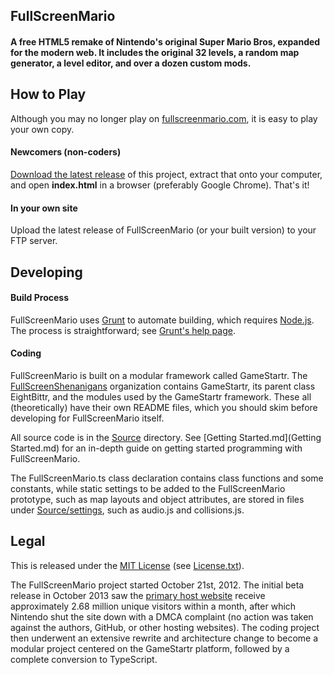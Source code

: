 ## FullScreenMario

#### A free HTML5 remake of Nintendo's original Super Mario Bros, expanded for the modern web. It includes the original 32 levels, a random map generator, a level editor, and over a dozen custom mods.


## How to Play

Although you may no longer play on [fullscreenmario.com](http://www.fullscreenmario.com), it is easy to play your own copy.

#### Newcomers (non-coders)

[Download the latest release](https://github.com/FullScreenShenanigans/FullScreenMario/releases) of this project, extract that onto your computer, and open **index.html** in a browser (preferably Google Chrome). That's it!

#### In your own site

Upload the latest release of FullScreenMario (or your built version) to your FTP server. 


## Developing

#### Build Process

FullScreenMario uses [Grunt](http://gruntjs.com/) to automate building, which requires [Node.js](http://node.js.org). The process is straightforward; see [Grunt's help page](http://gruntjs.com/getting-started).

#### Coding

FullScreenMario is built on a modular framework called GameStartr. The [FullScreenShenanigans](https://github.com/FullScreenShenanigans/) organization contains GameStartr, its parent class EightBittr, and the modules used by the GameStartr framework. These all (theoretically) have their own README files, which you should skim before developing for FullScreenMario itself.

All source code is in the [Source](Source/) directory. See [Getting Started.md](Getting Started.md) for an in-depth guide on getting started programming with FullScreenMario.

The FullScreenMario.ts class declaration contains class functions and some constants, while static settings to be added to the FullScreenMario prototype, such as map layouts and object attributes, are stored in files under [Source/settings](Source/settings), such as audio.js and collisions.js.


## Legal

This is released under the [MIT License](http://mit-license.org/) (see [License.txt](LICENSE.txt)). 

The FullScreenMario project started October 21st, 2012. The initial beta release in October 2013 saw the [primary host website](http://www.fullscreenmario.com) receive approximately 2.68 million unique visitors within a month, after which Nintendo shut the site down with a DMCA complaint (no action was taken against the authors, GitHub, or other hosting websites). The coding project then underwent an extensive rewrite and architecture change to become a modular project centered on the GameStartr platform, followed by a complete conversion to TypeScript.
